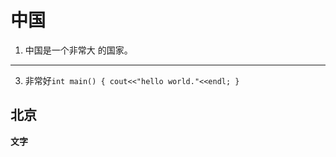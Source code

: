 # 中国
1. 中国是一个非常大  的国家。
************
3. 非常好`int main()
{
     cout<<"hello world."<<endl;
}`
## 北京
**文字**

